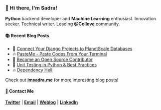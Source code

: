 ### :wave: Hi there, I'm Sadra!
__Python__ backend developer and __Machine Learning__ enthusiast. Innovation seeker. Technical writer. Leading [__@Collove__](https://github.com/collove) community.
  
#### :books: Recent Blog Posts
<!-- BLOGPOSTS:START -->
 - 🚀 [Connect Your Django Projects to PlanetScale Databases](https://imsadra.me/connect-your-django-projects-to-planetscale-databases)
 - 🔥 [PasteMe - Paste Codes From Your Terminal](https://imsadra.me/pasteme-paste-codes-from-your-terminal)
 - 💯 [Become an Open Source Contributor](https://imsadra.me/become-an-open-source-contributor)
 - 🚀 [Unit Testing in Python &amp; Best Practices](https://imsadra.me/unit-testing-in-python-and-best-practices)
 - 🔥 [Dependency Hell](https://imsadra.me/dependency-hell)<!-- BLOGPOSTS:END -->

Check out [__imsadra.me__](https://imsadra.me) for more interesting blog posts!

#### :call_me_hand: Contact Me
[__Twitter__](https://twitter.com/lnxpylnxpy) | [__Email__](mailto:lnxpylnxpy@gmail.com) | [__Weblog__](https://imsadra.me) | [__LinkedIn__](https://www.linkedin.com/in/sadra-yahyapour/)
